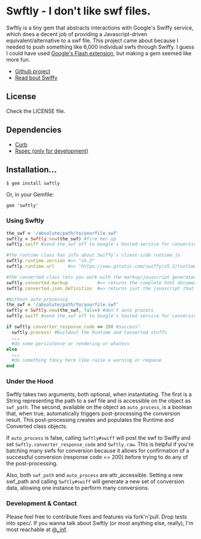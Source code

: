 # Swftly - I don't like swf files.

Swftly is a tiny gem that abstracts interactions with Google's Swiffy service, which does a decent job of providing a Javascript-driven equivalent/alternative to a swf file. This project came about because I needed to push something like 6,000 individual swfs through Swiffy. I guess I could have used [Google's Flash extension](https://www.google.com/doubleclick/studio/swiffy/extension.html), but making a gem seemed like more fun.

* [Github project](http://github.com/jnf/swftly)
* [Read bout Swiffy](https://www.google.com/doubleclick/studio/swiffy/)

## License

Check the LICENSE file.

## Dependencies

* [Curb](https://rubygems.org/gems/curb)
* [Rspec (only for development)](http://rspec.info/)

## Installation...

    $ gem install swftly

Or, in your Gemfile:

    gem 'swftly'

### Using Swftly

```ruby
the_swf = '/absolute/path/to/yourfile.swf'
swftly = Swftly.new(the_swf) #fire her up
swftly.swiff #send the_swf off to Google's hosted service for conversion

#the runtime class has info about Swiffy's client-side runtime.js
swftly.runtime.version #=> "v5.2"
swftly.runtime.url     #=> "https://www.gstatic.com/swiffy/v5.2/runtime.js"

#the converted class lets you work with the markup/javascript generated by Swiffy
swftly.converted.markup           #=> returns the complete html document generated by Swiffy
swftly.converted.json_definition  #=> returns just the javascript that creates the swiffyobject json object

#Without auto_processig
the_swf = '/absolute/path/to/yourfile.swf'
swftly = Swftly.new(the_swf, false) #don't auto process
swftly.swiff #send the_swf off to Google's hosted service for conversion

if swftly.converter_response_code == 200 #success!
  swftly.process! #buildout the Runtime and Converted stuffs
  ...
  #do some persistence or rendering or whatevs
else
  ...
  #do something fancy here like raise a warning or requeue
end

```

### Under the Hood

Swftly takes two arguments, both optional, when instantiating. The first is a String representing the path to a swf file and is accessible on the object as `swf_path`. The second, available on the object as `auto_process`, is a boolean that, when true, automatically triggers post-processing the conversion result. This post-processing creates and populates the Runtime and Converted class objects.

If `auto_process` is false, calling `Swftly#swiff` will post the swf to Swiffy and set `Swftly.converter_response_code` and `Swftly.raw`. This is helpful if you're batching many swfs for conversion because it allows for confirmation of a successful conversion (response code == 200) before trying to do any of the post-processing.

Also, both `swf_path` and `auto_process` are attr_accessible. Setting a new swf_path and calling `Swftly#swiff` will generate a new set of conversion data, allowing one instance to perform many conversions.

### Development & Contact

Please feel free to contribute fixes and features via fork'n'pull. Drop tests into spec/. If you wanna talk about Swftly (or most anything else, really), I'm most reachable at [@_jnf](http://www.twitter.com/_jnf).